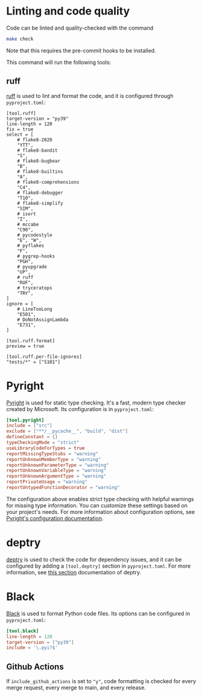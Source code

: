 # Linting and code quality

Code can be linted and quality-checked with the command

```bash
make check
```

Note that this requires the pre-commit hooks to be installed.

This command will run the following tools:

## ruff

[ruff](https://github.com/charliermarsh/ruff) is used to lint and format the code, and it is configured through `pyproject.toml`:

```
[tool.ruff]
target-version = "py39"
line-length = 120
fix = true
select = [
    # flake8-2020
    "YTT",
    # flake8-bandit
    "S",
    # flake8-bugbear
    "B",
    # flake8-builtins
    "A",
    # flake8-comprehensions
    "C4",
    # flake8-debugger
    "T10",
    # flake8-simplify
    "SIM",
    # isort
    "I",
    # mccabe
    "C90",
    # pycodestyle
    "E", "W",
    # pyflakes
    "F",
    # pygrep-hooks
    "PGH",
    # pyupgrade
    "UP",
    # ruff
    "RUF",
    # tryceratops
    "TRY",
]
ignore = [
    # LineTooLong
    "E501",
    # DoNotAssignLambda
    "E731",
]

[tool.ruff.format]
preview = true

[tool.ruff.per-file-ignores]
"tests/*" = ["S101"]
```

# Pyright

[Pyright](https://microsoft.github.io/pyright/) is used for static type checking. It's a fast, modern type checker created by Microsoft. Its configuration is in `pyproject.toml`:

```toml
[tool.pyright]
include = ["src"]
exclude = ["**/__pycache__", "build", "dist"]
defineConstant = {}
typeCheckingMode = "strict"
useLibraryCodeForTypes = true
reportMissingTypeStubs = "warning"
reportUnknownMemberType = "warning"
reportUnknownParameterType = "warning"
reportUnknownVariableType = "warning"
reportUnknownArgumentType = "warning"
reportPrivateUsage = "warning"
reportUntypedFunctionDecorator = "warning"
```

The configuration above enables strict type checking with helpful warnings for missing type information. You can customize these settings based on your project's needs. For more information about configuration options, see [Pyright's configuration documentation](https://microsoft.github.io/pyright/#/configuration).

# deptry

[deptry](https://github.com/fpgmaas/deptry) is used to check the code for dependency issues, and it can be configured by adding a `[tool.deptry]` section in `pyproject.toml`. For more information, see [this section](https://deptry.com/usage/#configuration) documentation of deptry.

# Black

[Black](https://black.readthedocs.io/) is used to format Python code files.
Its options can be configured in `pyproject.toml`:

```toml
[tool.black]
line-length = 120
target-version = ["py39"]
include = '\.pyi?$'
```

## Github Actions

If `include_github_actions` is set to `"y"`, code formatting is checked
for every merge request, every merge to main, and every release.
